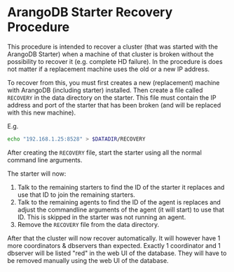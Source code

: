 # ArangoDB Starter Recovery Procedure

This procedure is intended to recover a cluster (that was started with the ArangoDB Starter) when a machine
of that cluster is broken without the possibility to recover it (e.g. complete HD failure).
In the procedure is does not matter if a replacement machine uses the old or a new IP address.

To recover from this, you must first creates a new (replacement) machine with ArangoDB (including starter) installed.
Then create a file called `RECOVERY` in the data directory on the starter.
This file must contain the IP address and port of the starter that has been broken (and will be replaced with this new machine).

E.g.

```bash
echo "192.168.1.25:8528" > $DATADIR/RECOVERY
```

After creating the `RECOVERY` file, start the starter using all the normal command line arguments.

The starter will now:
1) Talk to the remaining starters to find the ID of the starter it replaces and use that ID to join the remaining starters.
1) Talk to the remaining agents to find the ID of the agent is replaces and adjust the commandline arguments of the agent (it will start) to use that ID.
   This is skipped in the starter was not running an agent.
1) Remove the `RECOVERY` file from the data directory.

After that the cluster will now recover automatically.
It will however have 1 more coordinators & dbservers than expected.
Exactly 1 coordinator and 1 dbserver will be listed "red" in the web UI of the database.
They will have to be removed manually using the web UI of the database.
